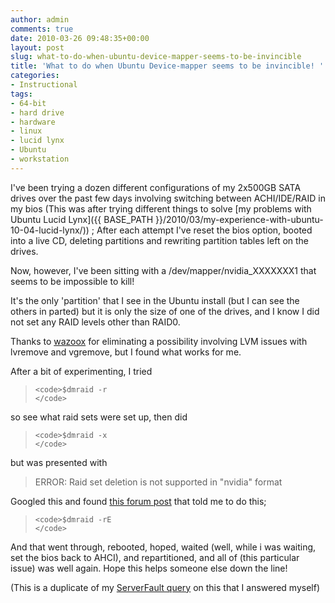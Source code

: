 ```yaml
---
author: admin
comments: true
date: 2010-03-26 09:48:35+00:00
layout: post
slug: what-to-do-when-ubuntu-device-mapper-seems-to-be-invincible
title: 'What to do when Ubuntu Device-mapper seems to be invincible! '
categories:
- Instructional
tags:
- 64-bit
- hard drive
- hardware
- linux
- lucid lynx
- Ubuntu
- workstation
---
```


I've been trying a dozen different configurations of my 2x500GB SATA drives over the past few days involving switching between ACHI/IDE/RAID in my bios (This was after trying different things to solve [my problems with Ubuntu Lucid Lynx]({{ BASE_PATH }}/2010/03/my-experience-with-ubuntu-10-04-lucid-lynx/)) ; After each attempt I've reset the bios option, booted into a live CD, deleting partitions and rewriting partition tables left on the drives.

Now, however, I've been sitting with a /dev/mapper/nvidia_XXXXXXX1 that seems to be impossible to kill!

It's the only 'partition' that I see in the Ubuntu install (but I can see the others in parted) but it is only the size of one of the drives, and I know I did not set any RAID levels other than RAID0.

Thanks to [wazoox](http://perlmonks.org/?node_id=292373) for eliminating a possibility involving LVM issues with lvremove and vgremove, but I found what works for me.

After a bit of experimenting, I tried

> 

>     
>     <code>$dmraid -r
>     </code>
> 
> 

so see what raid sets were set up, then did

> 

>     
>     <code>$dmraid -x
>     </code>
> 
> 

but was presented with

> ERROR: Raid set deletion is not supported in "nvidia" format

Googled this and found [this forum post](http://ubuntuforums.org/showthread.php?p=8417410) that told me to do this;

> 

>     
>     <code>$dmraid -rE
>     </code>
> 
> 

And that went through, rebooted, hoped, waited (well, while i was waiting, set the bios back to AHCI), and repartitioned, and all of (this particular issue) was well again. Hope this helps someone else down the line!

(This is a duplicate of my [ServerFault query](http://serverfault.com/questions/125976/ubuntu-device-mapper-seems-to-be-invincible) on this that I answered myself)
